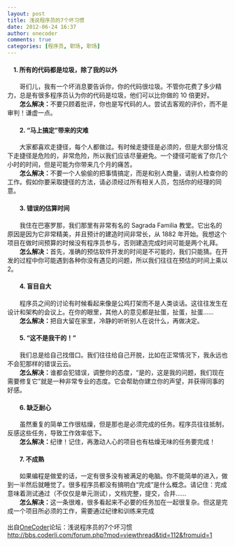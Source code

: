 ```yaml
---
layout: post
title: 浅说程序员的7个坏习惯
date: 2012-06-24 16:37
author: onecoder
comments: true
categories: [程序员, 职场, 职场]
---
```

<h4>
	　1. 所有的代码都是垃圾，除了我的以外</h4>
　　哥们儿，我有一个坏消息要告诉你，你的代码很垃圾。不管你花费了多少精力，总是有很多程序员认为你的代码是垃圾，他们可以比你做的 10 倍更好。<br />
　　<strong>怎么解决：</strong>不要只顾着批评，你也是写代码的人。尝试去客观的评价，而不是审判！谦虚一点。
<h4>
	　　2. &ldquo;马上搞定&rdquo;带来的灾难</h4>
　　大家都喜欢走捷径，每个人都做过。有时候走捷径是必须的，但是大部分情况下走捷径是危险的，非常危险，所以我们应该尽量避免。一个捷径可能省了你几个小时的时间，但是可能为你带来几个月的痛苦。<br />
　　<strong>怎么解决：</strong>不要一个人偷偷的把事情搞定，而是和别人商量，请别人检查你的工作。假如你要采取捷径的方法，请必须经过所有相关人员，包括你的经理的同意。
<h4>
	　　3. 错误的估算时间</h4>
　　我住在巴塞罗那，我们那里有非常有名的 Sagrada Familia 教堂。它出名的原因是因为它非常精美，并且预计的建造时间非常长，从 1882 年开始。我想这个项目在做时间预算的时候没有程序员参与，否则建造完成时间可能是两个礼拜。<br />
　　<strong>怎么解决：</strong>首先，准确的预估软件开发的时间是不可能的，我们只能猜。在开发的过程中你可能遇到各种你没有遇见的问题，所以我们往往在预估的时间上乘以2。
<h4>
	　　4. 盲目自大</h4>
　　程序员之间的讨论有时候看起来像是公鸡打架而不是人类谈话。这往往发生在设计和架构的会议上。在你的眼里，其他人的意见都是扯蛋，扯蛋，扯蛋&hellip;&hellip;<br />
　　<strong>怎么解决：</strong>把自大留在家里，冷静的听听别人在说什么，再做决定。
<h4>
	　　5. &ldquo;这不是我干的！&rdquo;</h4>
　　我们总是给自己找借口。我们往往给自己开脱，比如在正常情况下，我永远也不会犯那样的错误云云。<br />
　　<strong>怎么解决：</strong>谁都会犯错误，调整你的态度，&ldquo;是的，这是我的问题，我们现在需要修复它&rdquo;就是一种非常专业的态度。它会帮助你建立你的声望，并获得同事的好感。
<h4>
	　　6. 缺乏耐心</h4>
　　虽然重复的简单工作很枯燥，但是那也是必须完成的任务。程序员往往抵制，反感这些任务，导致工作效率低下。<br />
　　<strong>怎么解决：</strong>纪律！记住，再激动人心的项目也有枯燥无味的任务要完成！
<h4>
	　　7. 不成熟</h4>
　　如果编程是做爱的话，一定有很多没有被满足的电脑。你不能简单的进入，做到一半然后就睡觉了。很多程序员都没有搞明白&ldquo;完成&rdquo;是什么概念。请记住：完成意味着测试通过（不仅仅是单元测试），文档完整，提交，合并&hellip;&hellip;<br />
　　<strong>怎么解决：</strong>这一条很难，很多看起来不必要的任务加在一起很复杂。但这是完成一个项目所必须的工作，需要通过纪律和训练来完成<br />
<br />
出自<a href="http://bbs.coderli.com">OneCoder</a>论坛：浅说程序员的7个坏习惯
<div>
	<a href="http://bbs.coderli.com/forum.php?mod=viewthread&amp;tid=112&amp;fromuid=1">http://bbs.coderli.com/forum.php?mod=viewthread&amp;tid=112&amp;fromuid=1</a></div>
<div>
	&nbsp;</div>


